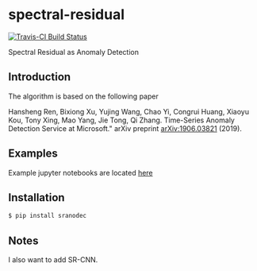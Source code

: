 # spectral-residual
[![Travis-CI Build
Status](https://travis-ci.org/y-bar/spectral-residual.svg?branch=master)](https://travis-ci.com/y-bar/spectral-residual)

Spectral Residual as Anomaly Detection

## Introduction
The algorithm is based on the following paper

Hansheng Ren, Bixiong Xu, Yujing Wang, Chao Yi, Congrui Huang, Xiaoyu Kou, Tony Xing, Mao Yang, Jie Tong, Qi Zhang. Time-Series Anomaly Detection Service at Microsoft." 
arXiv preprint [arXiv:1906.03821](https://arxiv.org/abs/1906.03821) (2019).


## Examples
Example jupyter notebooks are located [here](https://github.com/yoshinaga0106/sr/tree/master/notebook)


## Installation
```bash
$ pip install sranodec
```

## Notes
I also want to add SR-CNN.
